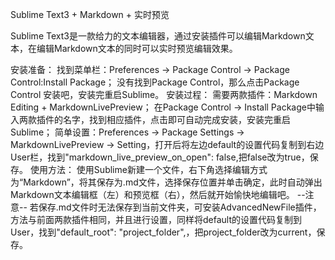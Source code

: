 Sublime Text3 + Markdown + 实时预览 

Sublime Text3是一款给力的文本编辑器，通过安装插件可以编辑Markdown文本，在编辑Markdown文本的同时可以实时预览编辑效果。

安装准备：
找到菜单栏：Preferences → Package Control → Package Control:Install Package；
没有找到Package Control，那么点击Package Control 安装吧，安装完重启Sublime。
安装过程：
需要两款插件：Markdown Editing + MarkdownLivePreview；
在Package Control → Install Package中输入两款插件的名字，找到相应插件，点击即可自动完成安装，安装完重启Sublime；
简单设置：Preferences → Package Settings → MarkdownLivePreview → Setting，打开后将左边default的设置代码复制到右边User栏，找到"markdown_live_preview_on_open": false,把false改为true，保存。
使用方法：
使用Sublime新建一个文件，右下角选择编辑方式为“Markdown”，将其保存为.md文件，选择保存位置并单击确定，此时自动弹出Markdown文本编辑框（左）和预览框（右），然后就开始愉快地编辑吧。
--注意--
若保存.md文件时无法保存到当前文件夹，可安装AdvancedNewFile插件，方法与前面两款插件相同，并且进行设置，同样将default的设置代码复制到User，找到"default_root": "project_folder",，把project_folder改为current，保存。